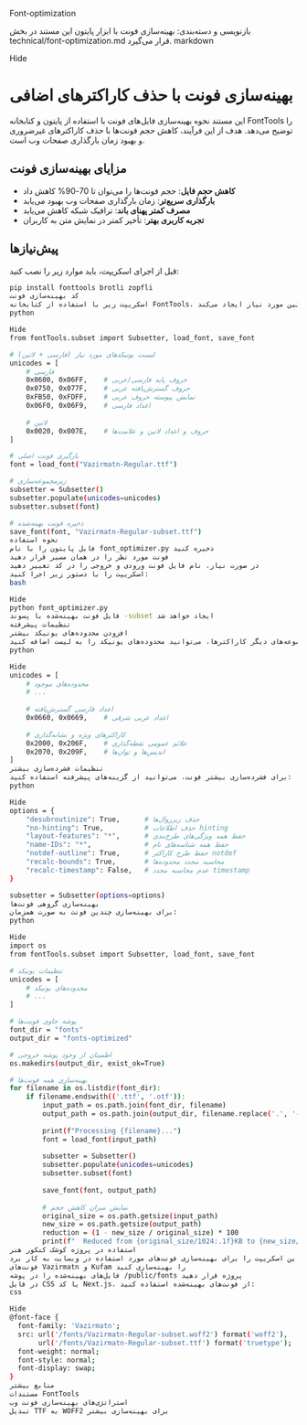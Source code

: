 Font-optimization

بازنویسی و دسته‌بندی: بهینه‌سازی فونت با ابزار پایتون
این مستند در بخش technical/font-optimization.md قرار می‌گیرد.
markdown

Hide
# بهینه‌سازی فونت با حذف کاراکترهای اضافی

این مستند نحوه بهینه‌سازی فایل‌های فونت با استفاده از پایتون و کتابخانه FontTools را توضیح می‌دهد. هدف از این فرآیند، کاهش حجم فونت‌ها با حذف کاراکترهای غیرضروری و بهبود زمان بارگذاری صفحات وب است.

## مزایای بهینه‌سازی فونت

- **کاهش حجم فایل**: حجم فونت‌ها را می‌توان تا 70-90% کاهش داد
- **بارگذاری سریع‌تر**: زمان بارگذاری صفحات وب بهبود می‌یابد
- **مصرف کمتر پهنای باند**: ترافیک شبکه کاهش می‌یابد
- **تجربه کاربری بهتر**: تأخیر کمتر در نمایش متن به کاربران

## پیش‌نیازها

قبل از اجرای اسکریپت، باید موارد زیر را نصب کنید:

```bash
pip install fonttools brotli zopfli
کد بهینه‌سازی فونت
اسکریپت زیر با استفاده از کتابخانه FontTools، یک زیرمجموعه از فونت را با حفظ کاراکترهای فارسی و لاتین مورد نیاز ایجاد می‌کند:
python

Hide
from fontTools.subset import Subsetter, load_font, save_font

# لیست یونیکدهای مورد نیاز (فارسی + لاتین)
unicodes = [
    # فارسی
    0x0600, 0x06FF,    # حروف پایه فارسی/عربی
    0x0750, 0x077F,    # حروف گسترش‌یافته عربی
    0xFB50, 0xFDFF,    # نمایش پیوسته حروف عربی
    0x06F0, 0x06F9,    # اعداد فارسی
    
    # لاتین
    0x0020, 0x007E,    # حروف و اعداد لاتین و علامت‌ها
]

# بارگیری فونت اصلی
font = load_font("Vazirmatn-Regular.ttf")

# زیرمجموعه‌سازی
subsetter = Subsetter()
subsetter.populate(unicodes=unicodes)
subsetter.subset(font)

# ذخیره فونت بهینه‌شده
save_font(font, "Vazirmatn-Regular-subset.ttf")
نحوه استفاده
فایل پایتون را با نام font_optimizer.py ذخیره کنید
فونت مورد نظر را در همان مسیر قرار دهید
در صورت نیاز، نام فایل فونت ورودی و خروجی را در کد تغییر دهید
اسکریپت را با دستور زیر اجرا کنید:
bash

Hide
python font_optimizer.py
فایل فونت بهینه‌شده با پسوند -subset ایجاد خواهد شد
تنظیمات پیشرفته
افزودن محدوده‌های یونیکد بیشتر
برای افزودن مجموعه‌های دیگر کاراکترها، می‌توانید محدوده‌های یونیکد را به لیست اضافه کنید:
python

Hide
unicodes = [
    # محدوده‌های موجود
    # ...
    
    # اعداد فارسی گسترش‌یافته
    0x0660, 0x0669,    # اعداد عربی شرقی
    
    # کاراکترهای ویژه و نشانه‌گذاری
    0x2000, 0x206F,    # علائم عمومی نقطه‌گذاری
    0x2070, 0x209F,    # اندیس‌ها و توان‌ها
]
تنظیمات فشرده‌سازی بیشتر
برای فشرده‌سازی بیشتر فونت، می‌توانید از گزینه‌های پیشرفته استفاده کنید:
python

Hide
options = {
    "desubroutinize": True,      # حذف زیرروال‌ها
    "no-hinting": True,          # حذف اطلاعات hinting
    "layout-features": "*",      # حفظ همه ویژگی‌های طرح‌بندی
    "name-IDs": "*",             # حفظ همه شناسه‌های نام
    "notdef-outline": True,      # حفظ طرح کاراکتر notdef
    "recalc-bounds": True,       # محاسبه مجدد محدوده‌ها
    "recalc-timestamp": False,   # عدم محاسبه مجدد timestamp
}

subsetter = Subsetter(options=options)
بهینه‌سازی گروهی فونت‌ها
برای بهینه‌سازی چندین فونت به صورت همزمان:
python

Hide
import os
from fontTools.subset import Subsetter, load_font, save_font

# تنظیمات یونیکد
unicodes = [
    # محدوده‌های یونیکد
    # ...
]

# پوشه حاوی فونت‌ها
font_dir = "fonts"
output_dir = "fonts-optimized"

# اطمینان از وجود پوشه خروجی
os.makedirs(output_dir, exist_ok=True)

# بهینه‌سازی همه فونت‌ها
for filename in os.listdir(font_dir):
    if filename.endswith(('.ttf', '.otf')):
        input_path = os.path.join(font_dir, filename)
        output_path = os.path.join(output_dir, filename.replace('.', '-subset.'))
        
        print(f"Processing {filename}...")
        font = load_font(input_path)
        
        subsetter = Subsetter()
        subsetter.populate(unicodes=unicodes)
        subsetter.subset(font)
        
        save_font(font, output_path)
        
        # نمایش میزان کاهش حجم
        original_size = os.path.getsize(input_path)
        new_size = os.path.getsize(output_path)
        reduction = (1 - new_size / original_size) * 100
        print(f"  Reduced from {original_size/1024:.1f}KB to {new_size/1024:.1f}KB ({reduction:.1f}% reduction)")
استفاده در پروژه کوشک کنکور هنر
برای پروژه کوشک کنکور هنر، می‌توان این اسکریپت را برای بهینه‌سازی فونت‌های مورد استفاده در وبسایت به کار برد:
فونت‌های Vazirmatn و Kufam را بهینه‌سازی کنید
فایل‌های بهینه‌شده را در پوشه /public/fonts پروژه قرار دهید
در فایل CSS یا کد Next.js، از فونت‌های بهینه‌شده استفاده کنید:
css

Hide
@font-face {
  font-family: 'Vazirmatn';
  src: url('/fonts/Vazirmatn-Regular-subset.woff2') format('woff2'),
       url('/fonts/Vazirmatn-Regular-subset.ttf') format('truetype');
  font-weight: normal;
  font-style: normal;
  font-display: swap;
}
منابع بیشتر
مستندات FontTools
استراتژی‌های بهینه‌سازی فونت وب
تبدیل TTF به WOFF2 برای بهینه‌سازی بیشتر

